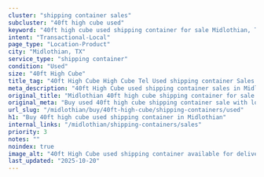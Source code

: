 ```yaml
---
cluster: "shipping container sales"
subcluster: "40ft high cube used"
keyword: "40ft high cube used shipping container for sale Midlothian, TX"
intent: "Transactional-Local"
page_type: "Location-Product"
city: "Midlothian, TX"
service_type: "shipping container"
condition: "Used"
size: "40ft High Cube"
title_tag: "40ft High Cube High Cube Tel Used shipping container Sales in Midlothian | LC Container"
meta_description: "40ft High Cube used shipping container sales in Midlothian. High cube containers with extra height. Fast delivery, competitive pricing. Serving shipping containers area. Quote ID: H38. Call (214) 524-4168 for your free quote today."
original_title: "Midlothian 40ft high cube shipping container for sale | LC"
original_meta: "Buy used 40ft high cube shipping container sale with local delivery in Midlothian, TX. LC Container — local Since 2003. Request a fast quote today."
url_slug: "/midlothian/buy/40ft-high-cube/shipping-containers/used"
h1: "Buy 40ft high cube used shipping container in Midlothian"
internal_links: "/midlothian/shipping-containers/sales"
priority: 3
notes: ""
noindex: true
image_alt: "40ft High Cube used shipping container available for delivery in Midlothian"
last_updated: "2025-10-20"
---
```


<!-- TODO: Add unique city/inventory copy, images, and internal links here. -->

